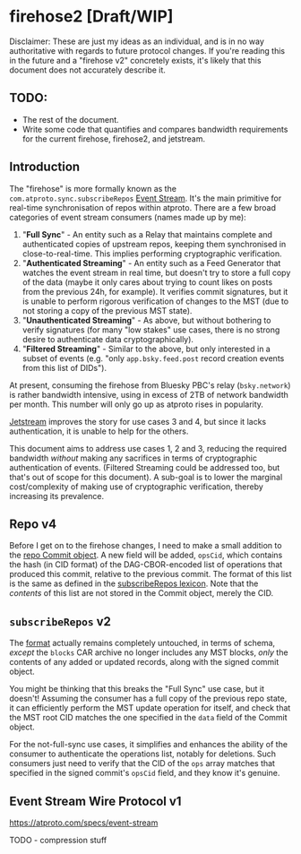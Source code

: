 # firehose2 [Draft/WIP]

Disclaimer: These are just my ideas as an individual, and is in no way authoritative with regards to future protocol changes. If you're reading this in the future and a "firehose v2" concretely exists, it's likely that this document does not accurately describe it. 

## TODO:

- The rest of the document.
- Write some code that quantifies and compares bandwidth requirements for the current firehose, firehose2, and jetstream.

## Introduction

The "firehose" is more formally known as the `com.atproto.sync.subscribeRepos` [Event Stream](https://atproto.com/specs/event-stream). It's the main primitive for real-time synchronisation of repos within atproto. There are a few broad categories of event stream consumers (names made up by me):

1. "**Full Sync**" - An entity such as a Relay that maintains complete and authenticated copies of upstream repos, keeping them synchronised in close-to-real-time. This implies performing cryptographic verification.
2. "**Authenticated Streaming**" - An entity such as a Feed Generator that watches the event stream in real time, but doesn't try to store a full copy of the data (maybe it only cares about trying to count likes on posts from the previous 24h, for example). It verifies commit signatures, but it is unable to perform rigorous verification of changes to the MST (due to not storing a copy of the previous MST state).
3. "**Unauthenticated Streaming**" - As above, but without bothering to verify signatures (for many "low stakes" use cases, there is no strong desire to authenticate data cryptographically).
4. "**Filtered Streaming**" - Similar to the above, but only interested in a subset of events (e.g. "only `app.bsky.feed.post` record creation events from this list of DIDs").

At present, consuming the firehose from Bluesky PBC's relay (`bsky.network`) is rather bandwidth intensive, using in excess of 2TB of network bandwidth per month. This number will only go up as atproto rises in popularity.

[Jetstream](https://docs.bsky.app/blog/jetstream) improves the story for use cases 3 and 4, but since it lacks authentication, it is unable to help for the others.

This document aims to address use cases 1, 2 and 3, reducing the required bandwidth *without* making any sacrifices in terms of cryptographic authentication of events. (Filtered Streaming could be addressed too, but that's out of scope for this document). A sub-goal is to lower the marginal cost/complexity of making use of cryptographic verification, thereby increasing its prevalence.

## Repo v4

Before I get on to the firehose changes, I need to make a small addition to the [repo Commit object](https://atproto.com/specs/repository). A new field will be added, `opsCid`, which contains the hash (in CID format) of the DAG-CBOR-encoded list of operations that produced this commit, relative to the previous commit. The format of this list is the same as defined in the [subscribeRepos lexicon](https://github.com/bluesky-social/atproto/blob/81ae1b12389f1c2b1ca9aa5ed0660a0f569c4c9d/lexicons/com/atproto/sync/subscribeRepos.json#L92-L100). Note that the *contents* of this list are not stored in the Commit object, merely the CID.

## `subscribeRepos` v2

The [format](https://github.com/bluesky-social/atproto/blob/81ae1b12389f1c2b1ca9aa5ed0660a0f569c4c9d/lexicons/com/atproto/sync/subscribeRepos.json) actually remains completely untouched, in terms of schema, *except* the `blocks` CAR archive no longer includes any MST blocks, *only* the contents of any added or updated records, along with the signed commit object.

You might be thinking that this breaks the "Full Sync" use case, but it doesn't! Assuming the consumer has a full copy of the previous repo state, it can efficiently perform the MST update operation for itself, and check that the MST root CID matches the one specified in the `data` field of the Commit object.

For the not-full-sync use cases, it simplifies and enhances the ability of the consumer to authenticate the operations list, notably for deletions. Such consumers just need to verify that the CID of the `ops` array matches that specified in the signed commit's `opsCid` field, and they know it's genuine.

## Event Stream Wire Protocol v1

https://atproto.com/specs/event-stream

TODO - compression stuff
 
